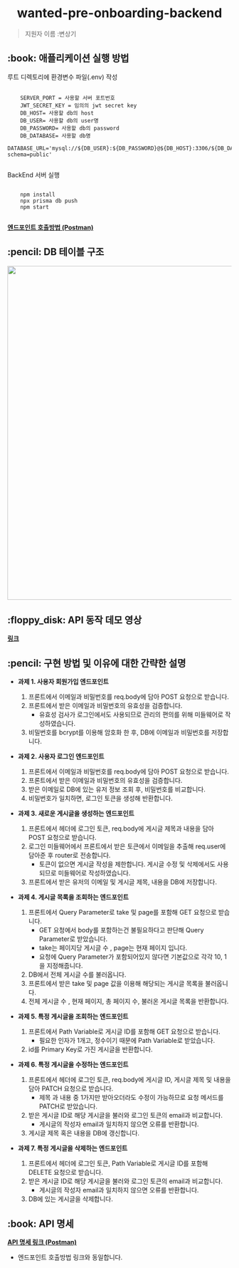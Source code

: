 <h1 align="center"> wanted-pre-onboarding-backend </h1>

> 지원자 이름 :변상기

<h2> :book: 애플리케이션 실행 방법</h2>

<p>루트 디렉토리에 환경변수 파일(.env) 작성</p>
   <pre><code>
    SERVER_PORT = 사용할 서버 포트번호
    JWT_SECRET_KEY = 임의의 jwt secret key
    DB_HOST= 사용할 db의 host
    DB_USER= 사용할 db의 user명
    DB_PASSWORD= 사용할 db의 password
    DB_DATABASE= 사용할 db명
    DATABASE_URL='mysql://${DB_USER}:${DB_PASSWORD}@${DB_HOST}:3306/${DB_DATABASE}?schema=public'
    </code></pre>

<p>BackEnd 서버 실행</p>
   <pre><code>
    npm install
    npx prisma db push
    npm start
    </code></pre>

**<p>[엔드포인트 호출방법 (Postman) ](https://documenter.getpostman.com/view/26929921/2s9Xy6rVbV)</p>**

<h2> :pencil: DB 테이블 구조 </h2>

<img src="https://github.com/sgbyun/wanted-pre-onboarding-backend/assets/79850241/0c0269a4-3fb0-408a-ba84-b6fc83e76d16" width="750px">

<h2> :floppy_disk: API 동작 데모 영상</h2>

**[링크](https://drive.google.com/file/d/1pgm_E4D9btd5TljkQnoTg-fRGDAGSkpb/view?usp=sharing)**

<h2> :pencil: 구현 방법 및 이유에 대한 간략한 설명 </h2>

- **과제 1. 사용자 회원가입 엔드포인트**
  
    1. 프론트에서 이메일과 비밀번호를 req.body에 담아 POST 요청으로 받습니다.
    2. 프론트에서 받은 이메일과 비밀번호의 유효성을 검증합니다.  
       - 유효성 검사가 로그인에서도 사용되므로 관리의 편의를 위해 미들웨어로 작성하였습니다.
    3. 비밀번호를 bcrypt를 이용해 암호화 한 후, DB에 이메일과 비밀번호를 저장합니다.

- **과제 2. 사용자 로그인 엔드포인트**
  
    1. 프론트에서 이메일과 비밀번호를 req.body에 담아 POST 요청으로 받습니다.
    2. 프론트에서 받은 이메일과 비밀번호의 유효성을 검증합니다.  
    3. 받은 이메일로 DB에 있는 유저 정보 조회 후, 비밀번호를 비교합니다.
    4. 비밀번호가 일치하면, 로그인 토큰을 생성해 반환합니다.
    
- **과제 3. 새로운 게시글을 생성하는 엔드포인트**

    1. 프론트에서 헤더에 로그인 토큰, req.body에 게시글 제목과 내용을 담아 POST 요청으로 받습니다.
    2. 로그인 미들웨어에서 프론트에서 받은 토큰에서 이메일을 추출해 req.user에 담아준 후 router로 전송합니다.
       - 토큰이 없으면 게시글 작성을 제한합니다. 게시글 수정 및 삭제에서도 사용되므로 미들웨어로 작성하였습니다.
    3. 프론트에서 받은 유저의 이메일 및 게시글 제목, 내용을 DB에 저장합니다.
       
- **과제 4. 게시글 목록을 조회하는 엔드포인트**

    1. 프론트에서 Query Parameter로 take 및 page를 포함해 GET 요청으로 받습니다.
       - GET 요청에서 body를 포함하는건 불필요하다고 판단해 Query Parameter로 받았습니다.
       - take는 페이지당 게시글 수 , page는 현재 페이지 입니다.
       - 요청에 Query Parameter가 포함되어있지 않다면 기본값으로 각각 10, 1을 지정해줍니다.
    3. DB에서 전체 게시글 수를 불러옵니다.
    4. 프론트에서 받은 take 및 page 값을 이용해 해당되는 게시글 목록을 불러옵니다.
    5. 전체 게시글 수 , 현재 페이지, 총 페이지 수, 불러온 게시글 목록을 반환합니다.
       
- **과제 5. 특정 게시글을 조회하는 엔드포인트**

    1. 프론트에서 Path Variable로 게시글 ID를 포함해 GET 요청으로 받습니다.
       - 필요한 인자가 1개고, 정수이기 때문에 Path Variable로 받았습니다.
    2. id를 Primary Key로 가진 게시글을 반환합니다.
       
- **과제 6. 특정 게시글을 수정하는 엔드포인트**
  
    1. 프론트에서 헤더에 로그인 토큰, req.body에 게시글 ID, 게시글 제목 및 내용을 담아 PATCH 요청으로 받습니다.
       - 제목 과 내용 중 1가지만 받아오더라도 수정이 가능하므로 요청 메서드를 PATCH로 받았습니다.
    2. 받은 게시글 ID로 해당 게시글을 불러와 로그인 토큰의 email과 비교합니다.
       - 게시글의 작성자 email과 일치하지 않으면 오류를 반환합니다.
    3. 게시글 제목 혹은 내용을 DB에 갱신합니다.
       
- **과제 7. 특정 게시글을 삭제하는 엔드포인트**
 
    1. 프론트에서 헤더에 로그인 토큰, Path Variable로 게시글 ID를 포함해 DELETE 요청으로 받습니다.
    2. 받은 게시글 ID로 해당 게시글을 불러와 로그인 토큰의 email과 비교합니다.
       - 게시글의 작성자 email과 일치하지 않으면 오류를 반환합니다.
    3. DB에 있는 게시글을 삭제합니다.

<h2> :book: API 명세 </h2>

**<p>[API 명세 링크 (Postman) ](https://documenter.getpostman.com/view/26929921/2s9Xy6rVbV)</p>**
- 엔드포인트 호출방법 링크와 동일합니다.
